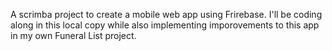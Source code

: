 A scrimba project to create a mobile web app using Frirebase.  I'll be coding along in this local copy while also implementing imporovements to this app in my own Funeral List project.